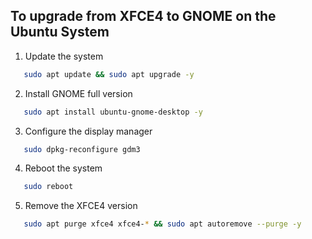 ## To upgrade from XFCE4 to GNOME on the Ubuntu System

1. Update the system

```bash
   sudo apt update && sudo apt upgrade -y 
```

2. Install GNOME full version

```bash
   sudo apt install ubuntu-gnome-desktop -y
```

3. Configure the display manager

```bash
   sudo dpkg-reconfigure gdm3
```

4. Reboot the system

```bash
   sudo reboot
```

5. Remove the XFCE4 version

```bash
   sudo apt purge xfce4 xfce4-* && sudo apt autoremove --purge -y
```



